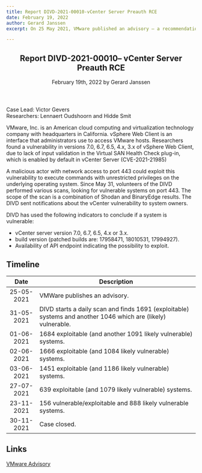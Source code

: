 ```yaml
---
title: Report DIVD-2021-00010-vCenter Server Preauth RCE
date: February 19, 2022
author: Gerard Janssen
excerpt: On 25 May 2021, VMware published an advisory – a recommendation – to install updates for the vSphere Web Client. 

---
```


<header>
    <h2>Report DIVD-2021-00010– vCenter Server Preauth RCE</h2>
    <span>February 19th, 2022 by Gerard Janssen</span>
</header>
Case Lead: Victor Gevers<br>
Researchers: Lennaert Oudshoorn and Hidde Smit

VMware, Inc. is an American cloud computing and virtualization technology company with headquarters in California. vSphere Web Client is an interface that administrators use to access VMware hosts.
Researchers found a vulnerability in versions  7.0, 6.7, 6.5, 4.x, 3.x of vSphere Web Client, due to lack of input validation in the Virtual SAN Health Check plug-in, which is enabled by default in vCenter Server (CVE-2021-21985)

A malicious actor with network access to port 443 could exploit this vulnerability to execute commands with unrestricted privileges on the underlying operating system. Since May 31, volunteers of the DIVD performed various scans, looking for vulnerable systems on port 443. The scope of the scan is a combination of Shodan and BinaryEdge results. The DIVD sent notifications about the vCenter vulnerability to system owners. 

DIVD has used the following indicators to conclude if a system is vulnerable:<br>
* vCenter server version 7.0, 6.7, 6.5, 4.x or 3.x.
* build version (patched builds are: 17958471, 18010531, 17994927).
* Availability of API endpoint indicating the possibility to exploit.


## Timeline

| Date  | Description |
|:-----:|-------------|
| 25-05-2021 | VMWare publishes an advisory. |
| 31-05-2021 | DIVD starts a daily scan and  finds 1691 (exploitable) systems and another 1046 which are (likely) vulnerable. |
| 01-06-2021 | 1684 exploitable (and another 1091 likely vulnerable) systems.  |
| 02-06-2021 | 1666 exploitable (and 1084 likely vulnerable) systems. |
| 03-06-2021 | 1451 exploitable (and 1186 likely vulnerable) systems. |
| 27-07-2021 | 639 exploitable (and 1079 likely vulnerable) systems. |
| 23-11-2021 | 156 vulnerable/exploitable and 888 likely vulnerable systems. |
| 30-11-2021 | Case closed. |

## Links

[VMware Advisory](https://www.vmware.com/security/advisories/VMSA-2021-0010.html)
